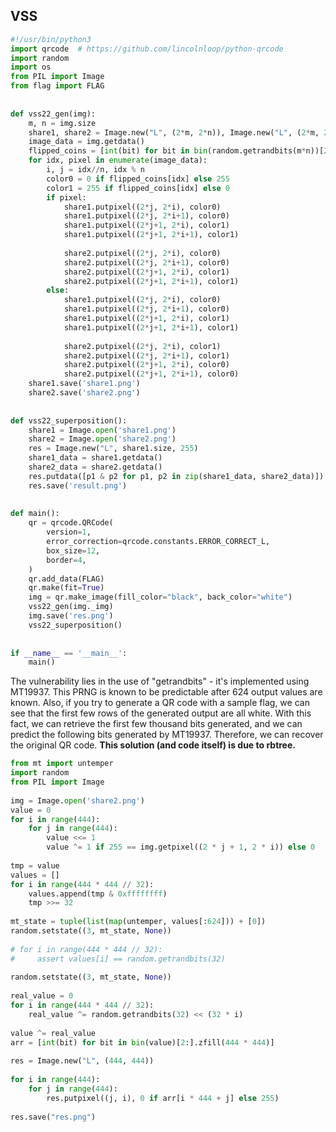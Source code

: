 ## VSS

```python
#!/usr/bin/python3
import qrcode  # https://github.com/lincolnloop/python-qrcode
import random
import os
from PIL import Image
from flag import FLAG
 
 
def vss22_gen(img):
    m, n = img.size
    share1, share2 = Image.new("L", (2*m, 2*n)), Image.new("L", (2*m, 2*n))
    image_data = img.getdata()
    flipped_coins = [int(bit) for bit in bin(random.getrandbits(m*n))[2:].zfill(m*n)]
    for idx, pixel in enumerate(image_data):
        i, j = idx//n, idx % n
        color0 = 0 if flipped_coins[idx] else 255
        color1 = 255 if flipped_coins[idx] else 0
        if pixel:
            share1.putpixel((2*j, 2*i), color0)
            share1.putpixel((2*j, 2*i+1), color0)
            share1.putpixel((2*j+1, 2*i), color1)
            share1.putpixel((2*j+1, 2*i+1), color1)
 
            share2.putpixel((2*j, 2*i), color0)
            share2.putpixel((2*j, 2*i+1), color0)
            share2.putpixel((2*j+1, 2*i), color1)
            share2.putpixel((2*j+1, 2*i+1), color1)
        else:
            share1.putpixel((2*j, 2*i), color0)
            share1.putpixel((2*j, 2*i+1), color0)
            share1.putpixel((2*j+1, 2*i), color1)
            share1.putpixel((2*j+1, 2*i+1), color1)
 
            share2.putpixel((2*j, 2*i), color1)
            share2.putpixel((2*j, 2*i+1), color1)
            share2.putpixel((2*j+1, 2*i), color0)
            share2.putpixel((2*j+1, 2*i+1), color0)
    share1.save('share1.png')
    share2.save('share2.png')
 
 
def vss22_superposition():
    share1 = Image.open('share1.png')
    share2 = Image.open('share2.png')
    res = Image.new("L", share1.size, 255)
    share1_data = share1.getdata()
    share2_data = share2.getdata()
    res.putdata([p1 & p2 for p1, p2 in zip(share1_data, share2_data)])
    res.save('result.png')
 
 
def main():
    qr = qrcode.QRCode(
        version=1,
        error_correction=qrcode.constants.ERROR_CORRECT_L,
        box_size=12,
        border=4,
    )
    qr.add_data(FLAG)
    qr.make(fit=True)
    img = qr.make_image(fill_color="black", back_color="white")
    vss22_gen(img._img)
    img.save('res.png')
    vss22_superposition()
 
 
if __name__ == '__main__':
    main()
```

The vulnerability lies in the use of "getrandbits" - it's implemented using MT19937. This PRNG is known to be predictable after 624 output values are known. Also, if you try to generate a QR code with a sample flag, we can see that the first few rows of the generated output are all white. With this fact, we can retrieve the first few thousand bits generated, and we can predict the following bits generated by MT19937. Therefore, we can recover the original QR code. **This solution (and code itself) is due to rbtree.** 

```python
from mt import untemper
import random
from PIL import Image
 
img = Image.open('share2.png')
value = 0
for i in range(444):
    for j in range(444):
        value <<= 1
        value ^= 1 if 255 == img.getpixel((2 * j + 1, 2 * i)) else 0
 
tmp = value
values = []
for i in range(444 * 444 // 32):
    values.append(tmp & 0xffffffff)
    tmp >>= 32
 
mt_state = tuple(list(map(untemper, values[:624])) + [0])
random.setstate((3, mt_state, None))
 
# for i in range(444 * 444 // 32):
#     assert values[i] == random.getrandbits(32)
 
random.setstate((3, mt_state, None))
 
real_value = 0
for i in range(444 * 444 // 32):
    real_value ^= random.getrandbits(32) << (32 * i)
 
value ^= real_value
arr = [int(bit) for bit in bin(value)[2:].zfill(444 * 444)]
 
res = Image.new("L", (444, 444))
 
for i in range(444):
    for j in range(444):
        res.putpixel((j, i), 0 if arr[i * 444 + j] else 255)
    
res.save("res.png")
```


